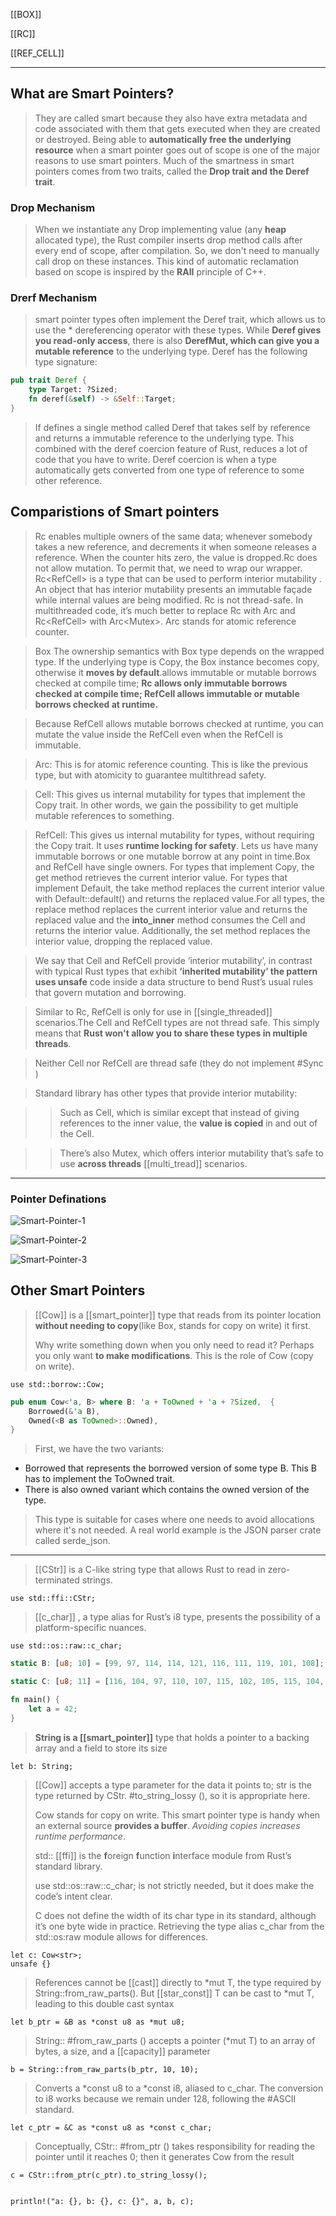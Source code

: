[[BOX]]

[[RC]]

[[REF_CELL]]

---

## What are Smart Pointers?

> They are called smart because they also have extra metadata and code associated with them that gets executed when they are created or destroyed. Being able to **automatically free the underlying resource** when a smart pointer goes out of scope is one of the major reasons to use smart pointers.
> Much of the smartness in smart pointers comes from two traits, called the **Drop trait and the Deref trait**.


### Drop Mechanism
> When we instantiate any Drop implementing value (any **heap** allocated type), the Rust compiler inserts drop method calls after every end of scope, after compilation. So, we don't need to manually call drop on these instances. This kind of automatic reclamation based on scope is inspired by the **RAII** principle of C++.

### Drerf Mechanism
> smart pointer types often implement the Deref trait, which allows us to use the * dereferencing operator with these types. While **Deref gives you read-only access**, there is also **DerefMut, which can give you a mutable reference** to the underlying type. Deref has the following type signature:

```rust
pub trait Deref {
    type Target: ?Sized;
    fn deref(&self) -> &Self::Target;
}
```
> If defines a single method called Deref that takes self by reference and returns a immutable reference to the underlying type. This combined with the deref coercion feature of Rust, reduces a lot of code that you have to write. Deref coercion is when a type automatically gets converted from one type of reference to some other reference.

## Comparistions of Smart pointers 

> Rc<T> enables multiple owners of the same data; whenever somebody takes a new reference, and decrements it when someone releases a reference. When the counter hits zero, the value is dropped.Rc<T> does not allow mutation. To permit that, we need to wrap our wrapper. Rc<RefCell<T>> is a type that can be used to perform interior mutability . An object that has interior mutability presents an immutable façade while internal values are being modified.
> Rc<T> is not thread-safe. In multithreaded code, it’s much better to replace Rc<T> with Arc<T> and Rc<RefCell<T>> with Arc<Mutex<T>>. Arc stands for atomic reference counter.

> Box<T> The ownership semantics with Box type depends on the wrapped type. If the underlying type is Copy, the Box instance becomes copy, otherwise it **moves by default**.allows immutable or mutable borrows checked at compile time; **Rc<T> allows only immutable borrows checked at compile time; RefCell<T> allows immutable or mutable borrows checked at runtime.**

> Because RefCell<T> allows mutable borrows checked at runtime, you can mutate the value inside the RefCell<T> even when the RefCell<T> is immutable.

> Arc<T>: This is for atomic reference counting. This is like the previous type, but with atomicity to guarantee multithread safety.

> Cell<T>: This gives us internal mutability for types that implement the Copy trait. In other words, we gain the possibility to get multiple mutable references to something.

> RefCell<T>: This gives us internal mutability for types, without requiring the Copy trait. It uses **runtime locking for safety**. Lets us have many immutable borrows or one mutable borrow at any point in time.Box<T> and RefCell<T> have single owners. For types that implement Copy, the get method retrieves the current interior value. For types that implement Default, the take method replaces the current interior value with Default::default() and returns the replaced value.For all types, the replace method replaces the current interior value and returns the replaced value and the **into_inner** method consumes the Cell<T> and returns the interior value. Additionally, the set method replaces the interior value, dropping the replaced value.

> We say that Cell<T> and RefCell<T> provide ‘interior mutability’, in contrast with typical Rust types that exhibit **‘inherited mutability’ the pattern uses unsafe** code inside a data structure to bend Rust’s usual rules that govern mutation and borrowing.

> Similar to Rc<T>, RefCell<T> is only for use in [[single_threaded]] scenarios.The Cell and RefCell types are not thread safe. This simply means that **Rust won't allow you to share these types in multiple threads**.

> Neither Cell<T> nor RefCell<T> are thread safe (they do not implement #Sync )

> Standard library has other types that provide interior mutability:

>> Such as Cell<T>, which is similar except that instead of giving references to the inner value, the **value is copied** in and out of the Cell<T>.

>> There’s also Mutex<T>, which offers interior mutability that’s safe to use **across threads** [[multi_tread]] scenarios.

---

### Pointer Definations

![Smart-Pointer-1](../../rust/assets/images/smart-pointer-1.JPG)

![Smart-Pointer-2](../../rust/assets/images/smart-pointer-2.JPG)

![Smart-Pointer-3](../../rust/assets/images/smart-pointer-3.JPG)




## Other Smart Pointers

> [[Cow]] is a [[smart_pointer]] type that reads from its pointer location **without needing to copy**(like Box,  stands for copy on write) it first.
>
> Why write something down when you only need to read it? Perhaps you only want **to make modifications**. This is the role of Cow (copy on write).

```use std::borrow::Cow;```

```rust
pub enum Cow<'a, B> where B: 'a + ToOwned + 'a + ?Sized,  {
    Borrowed(&'a B),
    Owned(<B as ToOwned>::Owned),
}
```

> First, we have the two variants:
- Borrowed that represents the borrowed version of some type B. This B has to implement the ToOwned trait.
- There is also owned variant which contains the owned version of the type.

> This type is suitable for cases where one needs to avoid allocations where it's not needed. A real world example is the JSON parser crate called serde_json.
---

> [[CStr]] is a C-like string type that allows Rust to read in zero-terminated strings.

```use std::ffi::CStr;```

> [[c_char]] , a type alias for Rust’s i8 type, presents the possibility of a platform-specific nuances.

```use std::os::raw::c_char;```

```rust
static B: [u8; 10] = [99, 97, 114, 114, 121, 116, 111, 119, 101, 108];

static C: [u8; 11] = [116, 104, 97, 110, 107, 115, 102, 105, 115, 104, 0];
```

```rust
fn main() {
    let a = 42;
}
```
> **String is a [[smart_pointer]]** type that holds a pointer to a backing array and a field to store its size

```let b: String;```

> [[Cow]] accepts a type parameter for the data it points to; str is the type returned by CStr. #to_string_lossy (), so it is appropriate here.
> 
> Cow stands for copy on write. This smart pointer type is handy when an external source **provides a buffer**. *Avoiding copies increases runtime performance*.
> 
> std:: [[ffi]] is the **f**oreign **f**unction **i**nterface module from Rust’s standard library. 
> 
> use std::os::raw::c_char; is not strictly needed, but it does make the code’s intent clear.
> 
> C does not define the width of its char type in its standard, although it’s one byte wide in practice. Retrieving the type alias c_char from the std::os:raw module allows for differences.

 ```rust,compile_fail,no_run
 let c: Cow<str>;
 unsafe {}
 ```

 > References cannot be [[cast]] directly to *mut T, the type required by String::from_raw_parts(). But [[star_const]] T can be cast to *mut T, leading to this double cast syntax

 ```let b_ptr = &B as *const u8 as *mut u8;```

 > String:: #from_raw_parts () accepts a pointer (*mut T) to an array of bytes, a size, and a [[capacity]] parameter

 ```b = String::from_raw_parts(b_ptr, 10, 10);```

 > Converts a *const u8 to a *const i8, aliased to c_char. The conversion to i8 works because we remain under 128, following the #ASCII standard.

 ```let c_ptr = &C as *const u8 as *const c_char;```

 > Conceptually, CStr:: #from_ptr () takes responsibility for reading the pointer until it reaches 0; then it generates Cow<str> from the result

 ```c = CStr::from_ptr(c_ptr).to_string_lossy();```

 ```rust,compile_fail,no_run

 println!("a: {}, b: {}, c: {}", a, b, c);

 ```
